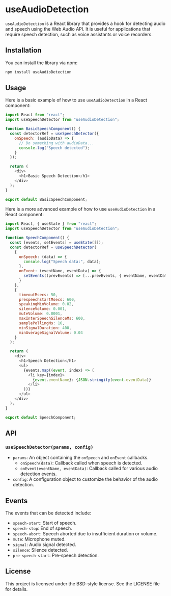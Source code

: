 # useAudioDetection

`useAudioDetection` is a React library that provides a hook for detecting audio and speech using the Web Audio API. It is useful for applications that require speech detection, such as voice assistants or voice recorders.

## Installation

You can install the library via npm:

```bash
npm install useAudioDetection
```

## Usage

Here is a basic example of how to use `useAudioDetection` in a React component:

```javascript
import React from "react";
import useSpeechDetector from "useAudioDetection";

function BasicSpeechComponent() {
  const detectorRef = useSpeechDetector({
    onSpeech: (audioData) => {
      // Do something with audioData...
      console.log("Speech detected");
    }
  });

  return (
    <div>
      <h1>Basic Speech Detection</h1>
    </div>
  );
}

export default BasicSpeechComponent;
```

Here is a more advanced example of how to use `useAudioDetection` in a React component:

```javascript
import React, { useState } from "react";
import useSpeechDetector from "useAudioDetection";

function SpeechComponent() {
  const [events, setEvents] = useState([]);
  const detectorRef = useSpeechDetector(
    {
      onSpeech: (data) => {
        console.log("Speech data:", data);
      },
      onEvent: (eventName, eventData) => {
        setEvents((prevEvents) => [...prevEvents, { eventName, eventData }]);
      }
    },
    {
      timeoutMsecs: 50,
      prespeechstartMsecs: 600,
      speakingMinVolume: 0.02,
      silenceVolume: 0.001,
      muteVolume: 0.0001,
      maxInterSpeechSilenceMs: 600,
      samplePollingMs: 16,
      minSignalDuration: 400,
      minAverageSignalVolume: 0.04
    }
  );

  return (
    <div>
      <h1>Speech Detection</h1>
      <ul>
        {events.map((event, index) => (
          <li key={index}>
            {event.eventName}: {JSON.stringify(event.eventData)}
          </li>
        ))}
      </ul>
    </div>
  );
}

export default SpeechComponent;
```

## API

### `useSpeechDetector(params, config)`

- `params`: An object containing the `onSpeech` and `onEvent` callbacks.
  - `onSpeech(data)`: Callback called when speech is detected.
  - `onEvent(eventName, eventData)`: Callback called for various audio detection events.
- `config`: A configuration object to customize the behavior of the audio detection.

## Events

The events that can be detected include:

- `speech-start`: Start of speech.
- `speech-stop`: End of speech.
- `speech-abort`: Speech aborted due to insufficient duration or volume.
- `mute`: Microphone muted.
- `signal`: Audio signal detected.
- `silence`: Silence detected.
- `pre-speech-start`: Pre-speech detection.

## License

This project is licensed under the BSD-style license. See the LICENSE file for details.
